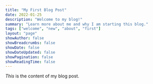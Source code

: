 ```yaml
---
title: "My First Blog Post"
date: 2022-01-25
description: "Welcome to my blog!"
summary: "Learn more about me and why I am starting this blog."
tags: ["welcome", "new", "about", "first"]
layout: "page"
showAuthor: false
showBreadcrumbs: false
showDate: false
showDateUpdated: false
showPagination: false
showReadingTime: false
---
```

_This_ is the content of my blog post.